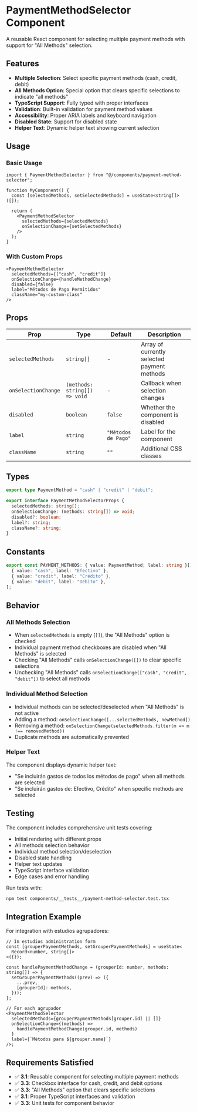 # PaymentMethodSelector Component

A reusable React component for selecting multiple payment methods with support for "All Methods" selection.

## Features

- **Multiple Selection**: Select specific payment methods (cash, credit, debit)
- **All Methods Option**: Special option that clears specific selections to indicate "all methods"
- **TypeScript Support**: Fully typed with proper interfaces
- **Validation**: Built-in validation for payment method values
- **Accessibility**: Proper ARIA labels and keyboard navigation
- **Disabled State**: Support for disabled state
- **Helper Text**: Dynamic helper text showing current selection

## Usage

### Basic Usage

```tsx
import { PaymentMethodSelector } from "@/components/payment-method-selector";

function MyComponent() {
  const [selectedMethods, setSelectedMethods] = useState<string[]>([]);

  return (
    <PaymentMethodSelector
      selectedMethods={selectedMethods}
      onSelectionChange={setSelectedMethods}
    />
  );
}
```

### With Custom Props

```tsx
<PaymentMethodSelector
  selectedMethods={["cash", "credit"]}
  onSelectionChange={handleMethodChange}
  disabled={false}
  label="Métodos de Pago Permitidos"
  className="my-custom-class"
/>
```

## Props

| Prop                | Type                          | Default             | Description                                 |
| ------------------- | ----------------------------- | ------------------- | ------------------------------------------- |
| `selectedMethods`   | `string[]`                    | -                   | Array of currently selected payment methods |
| `onSelectionChange` | `(methods: string[]) => void` | -                   | Callback when selection changes             |
| `disabled`          | `boolean`                     | `false`             | Whether the component is disabled           |
| `label`             | `string`                      | `"Métodos de Pago"` | Label for the component                     |
| `className`         | `string`                      | `""`                | Additional CSS classes                      |

## Types

```typescript
export type PaymentMethod = "cash" | "credit" | "debit";

export interface PaymentMethodSelectorProps {
  selectedMethods: string[];
  onSelectionChange: (methods: string[]) => void;
  disabled?: boolean;
  label?: string;
  className?: string;
}
```

## Constants

```typescript
export const PAYMENT_METHODS: { value: PaymentMethod; label: string }[] = [
  { value: "cash", label: "Efectivo" },
  { value: "credit", label: "Crédito" },
  { value: "debit", label: "Débito" },
];
```

## Behavior

### All Methods Selection

- When `selectedMethods` is empty (`[]`), the "All Methods" option is checked
- Individual payment method checkboxes are disabled when "All Methods" is selected
- Checking "All Methods" calls `onSelectionChange([])` to clear specific selections
- Unchecking "All Methods" calls `onSelectionChange(["cash", "credit", "debit"])` to select all methods

### Individual Method Selection

- Individual methods can be selected/deselected when "All Methods" is not active
- Adding a method: `onSelectionChange([...selectedMethods, newMethod])`
- Removing a method: `onSelectionChange(selectedMethods.filter(m => m !== removedMethod))`
- Duplicate methods are automatically prevented

### Helper Text

The component displays dynamic helper text:

- "Se incluirán gastos de todos los métodos de pago" when all methods are selected
- "Se incluirán gastos de: Efectivo, Crédito" when specific methods are selected

## Testing

The component includes comprehensive unit tests covering:

- Initial rendering with different props
- All methods selection behavior
- Individual method selection/deselection
- Disabled state handling
- Helper text updates
- TypeScript interface validation
- Edge cases and error handling

Run tests with:

```bash
npm test components/__tests__/payment-method-selector.test.tsx
```

## Integration Example

For integration with estudios agrupadores:

```tsx
// In estudios administration form
const [grouperPaymentMethods, setGrouperPaymentMethods] = useState<
  Record<number, string[]>
>({});

const handlePaymentMethodChange = (grouperId: number, methods: string[]) => {
  setGrouperPaymentMethods((prev) => ({
    ...prev,
    [grouperId]: methods,
  }));
};

// For each agrupador
<PaymentMethodSelector
  selectedMethods={grouperPaymentMethods[grouper.id] || []}
  onSelectionChange={(methods) =>
    handlePaymentMethodChange(grouper.id, methods)
  }
  label={`Métodos para ${grouper.name}`}
/>;
```

## Requirements Satisfied

- ✅ **3.1**: Reusable component for selecting multiple payment methods
- ✅ **3.3**: Checkbox interface for cash, credit, and debit options
- ✅ **3.3**: "All Methods" option that clears specific selections
- ✅ **3.1**: Proper TypeScript interfaces and validation
- ✅ **3.3**: Unit tests for component behavior
